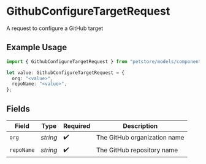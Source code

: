 # GithubConfigureTargetRequest

A request to configure a GitHub target

## Example Usage

```typescript
import { GithubConfigureTargetRequest } from "petstore/models/components";

let value: GithubConfigureTargetRequest = {
  org: "<value>",
  repoName: "<value>",
};
```

## Fields

| Field                        | Type                         | Required                     | Description                  |
| ---------------------------- | ---------------------------- | ---------------------------- | ---------------------------- |
| `org`                        | *string*                     | :heavy_check_mark:           | The GitHub organization name |
| `repoName`                   | *string*                     | :heavy_check_mark:           | The GitHub repository name   |